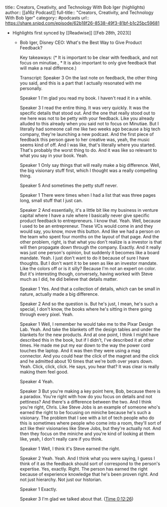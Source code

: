 title:: Creators, Creativity, and Technology With Bob Iger (highlights)
author:: [[a16z Podcast]]
full-title:: "Creators, Creativity, and Technology With Bob Iger"
category:: #podcasts
url:: https://share.snipd.com/episode/62b18f26-8538-49f3-81bf-b1c25bc59681

- Highlights first synced by [[Readwise]] [[Feb 28th, 2023]]
	- Bob Iger, Disney CEO: What's the Best Way to Give Product Feedback?
	  
	  Key takeaways:
	  (* It is important to be clear with feedback, and not focus on minutiae., * It is also important to only give feedback that will make a real difference.)
	  
	  Transcript:
	  Speaker 3
	  On the last note on feedback, the other thing you said, and this is a part that I actually resonated with me personally.
	  
	  Speaker 1
	  I'm glad you read my book. I haven't read it in a while.
	  
	  Speaker 3
	  I read the entire thing. It was very quickly. It was the specific details that stood out. And the one that really stood out to me here was not to be petty with your feedback. Like you already alluded to this already when you said not to focus on Minutiae. But I literally had someone call me like two weeks ago because a big tech company, they're launching a new podcast. And the first piece of feedback this person gave to her creative was, yeah, the music seems kind of off. And I was like, that's literally where you started. That's probably the worst thing to do. And it was like so relevant to what you say in your book. Yeah.
	  
	  Speaker 1
	  Only say things that will really make a big difference. Well, the big visionary stuff first, which I thought was a really compelling thing.
	  
	  Speaker 5
	  And sometimes the petty stuff never.
	  
	  Speaker 1
	  There were times when I had a list that was three pages long, small stuff that I just can.
	  
	  Speaker 2
	  And essentially, it's a little bit like my business in venture capital where I have a rule where I basically never give specific product feedback to entrepreneurs. I know that. Yeah. Well, because I used to be an entrepreneur. These VCs would come in and they would say, you know, move this button. And like we had a person on the team who spent four months on the layout of that page. And the other problem, right, is that what you don't realize is a investor is that will then propagate down through the company. Exactly. And it really was just one person's opinion, but suddenly it becomes like a board mandate. Yeah. I just don't want to do it because of sure I have thoughts. But I don't want it to be seen as like an investor mandate. Like the colors off or is it silly? Because I'm not an expert on color. But it's interesting though, conversely, having worked with Steve much as I did, he did believe that details matter.
	  
	  Speaker 1
	  Yes. And that a collection of details, which can be small in nature, actually made a big difference.
	  
	  Speaker 2
	  And so the question is. But he's just, I mean, he's such a special, I don't know, the books where he's sitting in there going through every pixel. Yeah.
	  
	  Speaker 1
	  Well, I remember he would take me to the Pixar Design Lab. Yeah. And take the blankets off the design tables and under the blankets for the new products. And at one point, I think I might have described this in the book, but if I didn't, I've described it at other times. He made me put my ear down to the way the power cord touches the laptop. And it was then they were using a mag connector. And you could hear the click of the magnet and the click and he admitted about 10 times that we're both over years down. Yeah. Click, click, click. He says, you hear that? It was clear is really making them feel good.
	  
	  Speaker 4
	  Yeah.
	  
	  Speaker 3
	  But you're making a key point here, Bob, because there is a paradox. You're right with how do you focus on details and not pettiness? And there's a difference between the two. And I think you're right, Chris. Like Steve Jobs is an example of someone who's earned the right to be focusing on miniche because he's such a visionary. The problem that I see with a lot of tech people who do this is sometimes where people who come into a room, they'll sort of act like their visionaries like Steve Jobs, but they're actually not. And then they focus on the miniche and you're kind of looking at them like, yeah, I don't really care if you think.
	  
	  Speaker 1
	  Well, I think it's Steve earned the right.
	  
	  Speaker 2
	  Yeah. Yeah. And I think what you were saying, I guess I think of it as the feedback should sort of correspond to the person's expertise. Yes, exactly. Right. The person has earned the right because of experience knowledge that he's been proven right. And not just hierarchy. Not just our historian.
	  
	  Speaker 1
	  Exactly.
	  
	  Speaker 3
	  I'm glad we talked about that. ([Time 0:12:26](https://share.snipd.com/snip/519923d6-9dbb-4807-8645-b4be95e06779))